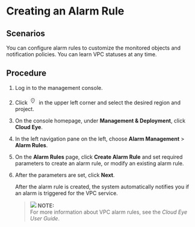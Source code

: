 # Creating an Alarm Rule<a name="vpc010014"></a>

## Scenarios<a name="section1959412915539"></a>

You can configure alarm rules to customize the monitored objects and notification policies. You can learn VPC statuses at any time.

## Procedure<a name="section142817495569"></a>

1.  Log in to the management console.
2.  Click  ![](figures/icon-region.png)  in the upper left corner and select the desired region and project.
3.  On the console homepage, under  **Management & Deployment**, click  **Cloud Eye**.
4.  In the left navigation pane on the left, choose  **Alarm Management**  \>  **Alarm Rules**.
5.  On the  **Alarm Rules**  page, click  **Create Alarm Rule**  and set required parameters to create an alarm rule, or modify an existing alarm rule.
6.  After the parameters are set, click  **Next**.

    After the alarm rule is created, the system automatically notifies you if an alarm is triggered for the VPC service.

    >![](/images/icon-note.gif) **NOTE:**   
    >For more information about VPC alarm rules, see the  _Cloud Eye User Guide_.  


